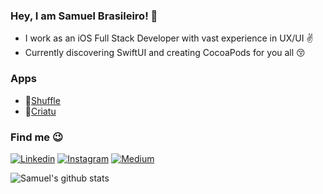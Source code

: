 <!--
**samuelbrasileiro/samuelbrasileiro** is a ✨ _special_ ✨ repository because its `README.md` (this file) appears on your GitHub profile.
-->
### Hey, I am Samuel Brasileiro! 🤟

- I work as an iOS Full Stack Developer with vast experience in UX/UI ✌️
- Currently discovering SwiftUI and creating CocoaPods for you all 😚

### Apps
- 🎵[Shuffle](https://apps.apple.com/br/app/shuffle-with-friends/id1536329239)
- 👘[Criatu](https://apps.apple.com/br/app/criatu/id1541342387)
### Find me 😉

[![Linkedin](https://img.shields.io/badge/Samuel%20Brasileiro-232323?style=for-the-badge&logo=linkedin&logoColor=FFFFFF)](https://www.linkedin.com/in/samuel-brasileiro-9328a116b)
[![Instagram](https://img.shields.io/badge/@samuelbsantosn-232323?style=for-the-badge&logo=instagram&logoColor=FFFFFF)](https://instagram.com/samuelbsantosn)
[![Medium](https://img.shields.io/badge/@samuelbs-232323?style=for-the-badge&logo=medium&logoColor=FFFFFF)](https://medium.com/@samuelbs)

![Samuel's github stats](https://github-readme-stats.vercel.app/api?username=samuelbrasileiro&count_private=true&show_icons=true&hide=contribs,issues&theme=radical)


